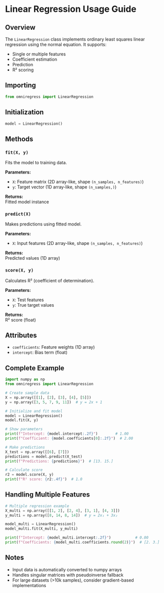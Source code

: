 # Linear Regression Usage Guide

## Overview
The `LinearRegression` class implements ordinary least squares linear regression using the normal equation. It supports:
- Single or multiple features
- Coefficient estimation
- Prediction
- R² scoring

## Importing
```python
from omniregress import LinearRegression
```

## Initialization
```python
model = LinearRegression()
```

## Methods
### `fit(X, y)`
Fits the model to training data.

**Parameters:**
- `X`: Feature matrix (2D array-like, shape `(n_samples, n_features)`)
- `y`: Target vector (1D array-like, shape `(n_samples,)`)

**Returns:**  
Fitted model instance

### `predict(X)`
Makes predictions using fitted model.

**Parameters:**
- `X`: Input features (2D array-like, shape `(n_samples, n_features)`)

**Returns:**  
Predicted values (1D array)

### `score(X, y)`
Calculates R² (coefficient of determination).

**Parameters:**
- `X`: Test features
- `y`: True target values

**Returns:**  
R² score (float)

## Attributes
- `coefficients`: Feature weights (1D array)
- `intercept`: Bias term (float)

## Complete Example
```python
import numpy as np
from omniregress import LinearRegression

# Create sample data
X = np.array([[1], [2], [3], [4], [5]])
y = np.array([3, 5, 7, 9, 11])  # y = 2x + 1

# Initialize and fit model
model = LinearRegression()
model.fit(X, y)

# Show parameters
print(f"Intercept: {model.intercept:.2f}")        # 1.00
print(f"Coefficient: {model.coefficients[0]:.2f}")  # 2.00

# Make predictions
X_test = np.array([[6], [7]])
predictions = model.predict(X_test)
print(f"Predictions: {predictions}")  # [13. 15.]

# Calculate score
r2 = model.score(X, y)
print(f"R² score: {r2:.4f}")  # 1.0
```

## Handling Multiple Features
```python
# Multiple regression example
X_multi = np.array([[1, 2], [2, 4], [3, 1], [4, 3]])
y_multi = np.array([8, 14, 8, 14])  # y = 2x₁ + 3x₂

model_multi = LinearRegression()
model_multi.fit(X_multi, y_multi)

print(f"Intercept: {model_multi.intercept:.2f}")           # 0.00
print(f"Coefficients: {model_multi.coefficients.round(2)}")  # [2. 3.]
```

## Notes
- Input data is automatically converted to numpy arrays
- Handles singular matrices with pseudoinverse fallback
- For large datasets (>10k samples), consider gradient-based implementations